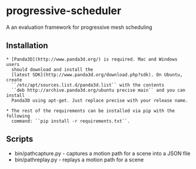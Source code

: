 # progressive-scheduler

A an evaluation framework for progressive mesh scheduling

## Installation

    * [Panda3D](http://www.panda3d.org/) is required. Mac and Windows users
      should download and install the
      [latest SDK](http://www.panda3d.org/download.php?sdk). On Ubuntu, create
      ``/etc/apt/sources.list.d/panda3d.list`` with the contents
      ``deb http://archive.panda3d.org/ubuntu precise main`` and you can install
      Panda3D using apt-get. Just replace precise with your release name.

    * The rest of the requirements can be installed via pip with the following
      command: ``pip install -r requirements.txt``.

## Scripts

* bin/pathcapture.py - captures a motion path for a scene into a JSON file
* bin/pathreplay.py - replays a motion path for a scene
